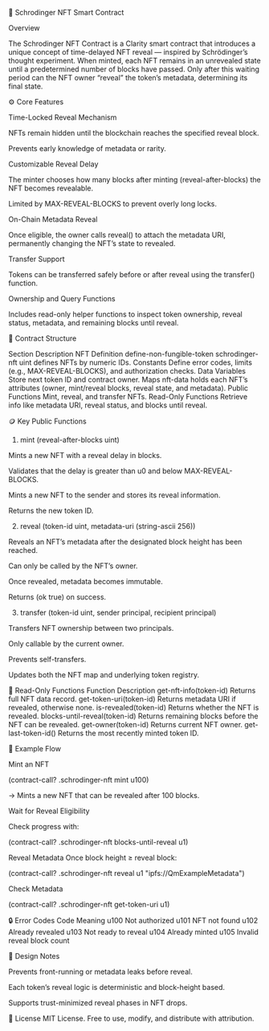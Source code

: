 🧬 Schrodinger NFT Smart Contract

Overview

The Schrodinger NFT Contract is a Clarity smart contract that introduces a unique concept of time-delayed NFT reveal — inspired by Schrödinger’s thought experiment.
When minted, each NFT remains in an unrevealed state until a predetermined number of blocks have passed. Only after this waiting period can the NFT owner “reveal” the token’s metadata, determining its final state.

⚙️ Core Features

Time-Locked Reveal Mechanism

NFTs remain hidden until the blockchain reaches the specified reveal block.

Prevents early knowledge of metadata or rarity.

Customizable Reveal Delay

The minter chooses how many blocks after minting (reveal-after-blocks) the NFT becomes revealable.

Limited by MAX-REVEAL-BLOCKS to prevent overly long locks.

On-Chain Metadata Reveal

Once eligible, the owner calls reveal() to attach the metadata URI, permanently changing the NFT’s state to revealed.

Transfer Support

Tokens can be transferred safely before or after reveal using the transfer() function.

Ownership and Query Functions

Includes read-only helper functions to inspect token ownership, reveal status, metadata, and remaining blocks until reveal.

📜 Contract Structure

Section	Description
NFT Definition	define-non-fungible-token schrodinger-nft uint defines NFTs by numeric IDs.
Constants	Define error codes, limits (e.g., MAX-REVEAL-BLOCKS), and authorization checks.
Data Variables	Store next token ID and contract owner.
Maps	nft-data holds each NFT’s attributes (owner, mint/reveal blocks, reveal state, and metadata).
Public Functions	Mint, reveal, and transfer NFTs.
Read-Only Functions	Retrieve info like metadata URI, reveal status, and blocks until reveal.

🪙 Key Public Functions
1. mint (reveal-after-blocks uint)

Mints a new NFT with a reveal delay in blocks.

Validates that the delay is greater than u0 and below MAX-REVEAL-BLOCKS.

Mints a new NFT to the sender and stores its reveal information.

Returns the new token ID.

2. reveal (token-id uint, metadata-uri (string-ascii 256))

Reveals an NFT’s metadata after the designated block height has been reached.

Can only be called by the NFT’s owner.

Once revealed, metadata becomes immutable.

Returns (ok true) on success.

3. transfer (token-id uint, sender principal, recipient principal)

Transfers NFT ownership between two principals.

Only callable by the current owner.

Prevents self-transfers.

Updates both the NFT map and underlying token registry.

📖 Read-Only Functions
Function	Description
get-nft-info(token-id)	Returns full NFT data record.
get-token-uri(token-id)	Returns metadata URI if revealed, otherwise none.
is-revealed(token-id)	Returns whether the NFT is revealed.
blocks-until-reveal(token-id)	Returns remaining blocks before the NFT can be revealed.
get-owner(token-id)	Returns current NFT owner.
get-last-token-id()	Returns the most recently minted token ID.

🧩 Example Flow

Mint an NFT

(contract-call? .schrodinger-nft mint u100)


→ Mints a new NFT that can be revealed after 100 blocks.

Wait for Reveal Eligibility

Check progress with:

(contract-call? .schrodinger-nft blocks-until-reveal u1)


Reveal Metadata
Once block height ≥ reveal block:

(contract-call? .schrodinger-nft reveal u1 "ipfs://QmExampleMetadata")


Check Metadata

(contract-call? .schrodinger-nft get-token-uri u1)

🔒 Error Codes
Code	Meaning
u100	Not authorized
u101	NFT not found
u102	Already revealed
u103	Not ready to reveal
u104	Already minted
u105	Invalid reveal block count

🧠 Design Notes

Prevents front-running or metadata leaks before reveal.

Each token’s reveal logic is deterministic and block-height based.

Supports trust-minimized reveal phases in NFT drops.

📜 License
MIT License. Free to use, modify, and distribute with attribution.